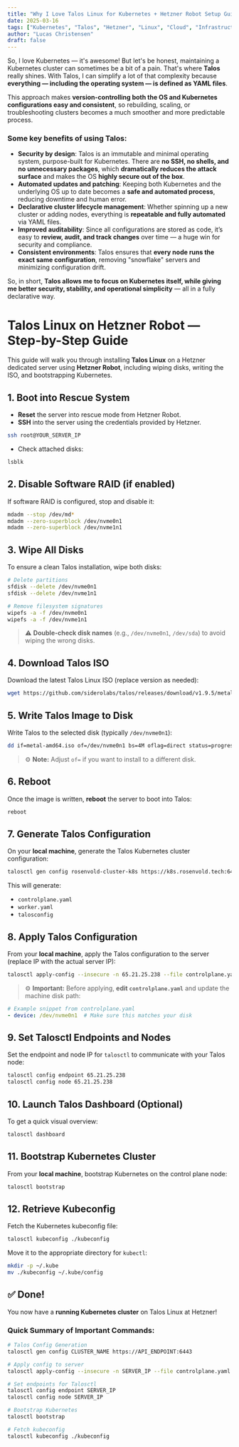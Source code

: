 ```yaml
---
title: "Why I Love Talos Linux for Kubernetes + Hetzner Robot Setup Guide"
date: 2025-03-16
tags: ["Kubernetes", "Talos", "Hetzner", "Linux", "Cloud", "Infrastructure-as-Code"]
author: "Lucas Christensen"
draft: false
---
```


So, I love Kubernetes — it's awesome! But let's be honest, maintaining a Kubernetes cluster can sometimes be a bit of a pain. That's where **Talos** really shines. With Talos, I can simplify a lot of that complexity because **everything — including the operating system — is defined as YAML files**.

This approach makes **version-controlling both the OS and Kubernetes configurations easy and consistent**, so rebuilding, scaling, or troubleshooting clusters becomes a much smoother and more predictable process.

### Some key benefits of using Talos:

- **Security by design**: Talos is an immutable and minimal operating system, purpose-built for Kubernetes. There are **no SSH, no shells, and no unnecessary packages**, which **dramatically reduces the attack surface** and makes the OS **highly secure out of the box**.
- **Automated updates and patching**: Keeping both Kubernetes and the underlying OS up to date becomes a **safe and automated process**, reducing downtime and human error.
- **Declarative cluster lifecycle management**: Whether spinning up a new cluster or adding nodes, everything is **repeatable and fully automated** via YAML files.
- **Improved auditability**: Since all configurations are stored as code, it’s easy to **review, audit, and track changes** over time — a huge win for security and compliance.
- **Consistent environments**: Talos ensures that **every node runs the exact same configuration**, removing "snowflake" servers and minimizing configuration drift.

So, in short, **Talos allows me to focus on Kubernetes itself, while giving me better security, stability, and operational simplicity** — all in a fully declarative way.

# Talos Linux on Hetzner Robot — Step-by-Step Guide

This guide will walk you through installing **Talos Linux** on a Hetzner dedicated server using **Hetzner Robot**, including wiping disks, writing the ISO, and bootstrapping Kubernetes.

## 1. Boot into Rescue System

- **Reset** the server into rescue mode from Hetzner Robot.
- **SSH** into the server using the credentials provided by Hetzner.

```bash
ssh root@YOUR_SERVER_IP
```

- Check attached disks:

```bash
lsblk
```

## 2. Disable Software RAID (if enabled)

If software RAID is configured, stop and disable it:

```bash
mdadm --stop /dev/md*
mdadm --zero-superblock /dev/nvme0n1
mdadm --zero-superblock /dev/nvme1n1
```

## 3. Wipe All Disks

To ensure a clean Talos installation, wipe both disks:

```bash
# Delete partitions
sfdisk --delete /dev/nvme0n1
sfdisk --delete /dev/nvme1n1

# Remove filesystem signatures
wipefs -a -f /dev/nvme0n1
wipefs -a -f /dev/nvme1n1
```

> ⚠️ **Double-check disk names** (e.g., `/dev/nvme0n1`, `/dev/sda`) to avoid wiping the wrong disks.

## 4. Download Talos ISO

Download the latest Talos Linux ISO (replace version as needed):

```bash
wget https://github.com/siderolabs/talos/releases/download/v1.9.5/metal-amd64.iso
```

## 5. Write Talos Image to Disk

Write Talos to the selected disk (typically `/dev/nvme0n1`):

```bash
dd if=metal-amd64.iso of=/dev/nvme0n1 bs=4M oflag=direct status=progress
```

> ⚙️ **Note:** Adjust `of=` if you want to install to a different disk.

## 6. Reboot

Once the image is written, **reboot** the server to boot into Talos:

```bash
reboot
```

## 7. Generate Talos Configuration

On your **local machine**, generate the Talos Kubernetes cluster configuration:

```bash
talosctl gen config rosenvold-cluster-k8s https://k8s.rosenvold.tech:6443
```

This will generate:
- `controlplane.yaml`
- `worker.yaml`
- `talosconfig`

## 8. Apply Talos Configuration

From your **local machine**, apply the Talos configuration to the server (replace IP with the actual server IP):

```bash
talosctl apply-config --insecure -n 65.21.25.238 --file controlplane.yaml
```

> ⚙️ **Important:**
Before applying, **edit `controlplane.yaml`** and update the machine disk path:

```yaml
# Example snippet from controlplane.yaml
- device: /dev/nvme0n1  # Make sure this matches your disk
```

## 9. Set Talosctl Endpoints and Nodes

Set the endpoint and node IP for `talosctl` to communicate with your Talos node:

```bash
talosctl config endpoint 65.21.25.238
talosctl config node 65.21.25.238
```

## 10. Launch Talos Dashboard (Optional)

To get a quick visual overview:

```bash
talosctl dashboard
```

## 11. Bootstrap Kubernetes Cluster

From your **local machine**, bootstrap Kubernetes on the control plane node:

```bash
talosctl bootstrap
```

## 12. Retrieve Kubeconfig

Fetch the Kubernetes kubeconfig file:

```bash
talosctl kubeconfig ./kubeconfig
```

Move it to the appropriate directory for `kubectl`:

```bash
mkdir -p ~/.kube
mv ./kubeconfig ~/.kube/config
```

## ✅ Done!

You now have a **running Kubernetes cluster** on Talos Linux at Hetzner!

### Quick Summary of Important Commands:

```bash
# Talos Config Generation
talosctl gen config CLUSTER_NAME https://API_ENDPOINT:6443  

# Apply config to server
talosctl apply-config --insecure -n SERVER_IP --file controlplane.yaml  

# Set endpoints for Talosctl
talosctl config endpoint SERVER_IP
talosctl config node SERVER_IP

# Bootstrap Kubernetes
talosctl bootstrap

# Fetch kubeconfig
talosctl kubeconfig ./kubeconfig
```
